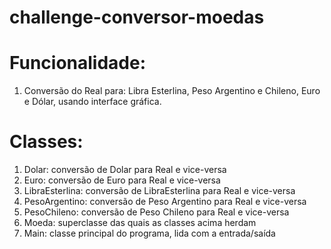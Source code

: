 # challenge-conversor-moedas

# Funcionalidade:

1. Conversão do Real para: Libra Esterlina, Peso Argentino e Chileno, Euro e Dólar, usando interface gráfica.

# Classes:

1. Dolar: conversão de Dolar para Real e vice-versa
2. Euro: conversão de Euro para Real e vice-versa
3. LibraEsterlina: conversão de LibraEsterlina para Real e vice-versa
4. PesoArgentino: conversão de Peso Argentino para Real e vice-versa
5. PesoChileno: conversão de Peso Chileno para Real e vice-versa
6. Moeda: superclasse das quais as classes acima herdam
7. Main: classe principal do programa, lida com a entrada/saída
